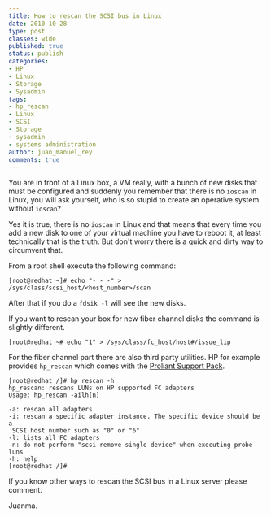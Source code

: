 ```yaml
---
title: How to rescan the SCSI bus in Linux
date: 2010-10-28
type: post
classes: wide
published: true
status: publish
categories:
- HP
- Linux
- Storage
- Sysadmin
tags:
- hp_rescan
- Linux
- SCSI
- Storage
- sysadmin
- systems administration
author: juan_manuel_rey
comments: true
---
```


You are in front of a Linux box, a VM really, with a bunch of new disks that must be configured and suddenly you remember that there is no `ioscan` in Linux, you will ask yourself, who is so stupid to create an operative system without `ioscan`?

Yes it is true, there is no `ioscan` in Linux and that means that every time you add a new disk to one of your virtual machine you have to reboot it, at least technically that is the truth. But don't worry there is a quick and dirty way to circumvent that.

From a root shell execute the following command:

```
[root@redhat ~]# echo "- - -" > /sys/class/scsi_host/<host_number>/scan
```

After that if you do a `fdsik -l` will see the new disks.

If you want to rescan your box for new fiber channel disks the command is slightly different.

```
[root@redhat ~# echo "1" > /sys/class/fc_host/host#/issue_lip
```

For the fiber channel part there are also third party utilities. HP for example provides `hp_rescan` which comes with the [Proliant Support Pack](http://h18013.www1.hp.com/products/servers/management/psp/index.html?jumpid=servers/psp).

```
[root@redhat /]# hp_rescan -h
hp_rescan: rescans LUNs on HP supported FC adapters
Usage: hp_rescan -ailh[n]

-a: rescan all adapters
-i: rescan a specific adapter instance. The specific device should be a
 SCSI host number such as "0" or "6"
-l: lists all FC adapters
-n: do not perform "scsi remove-single-device" when executing probe-luns
-h: help
[root@redhat /]#
```

If you know other ways to rescan the SCSI bus in a Linux server please comment.

Juanma.
